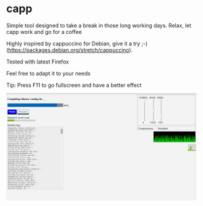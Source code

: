 capp
====

Simple tool designed to take a break in those long working days. Relax, let capp work and go for a coffee

Highly inspired by cappuccino for Debian, give it a try ;-) (https://packages.debian.org/stretch/cappuccino).

Tested with latest Firefox

Feel free to adapt it to your needs

Tip: Press F11 to go fullscreen and have a better effect

![capp](/capp.gif?raw=true "capp")
